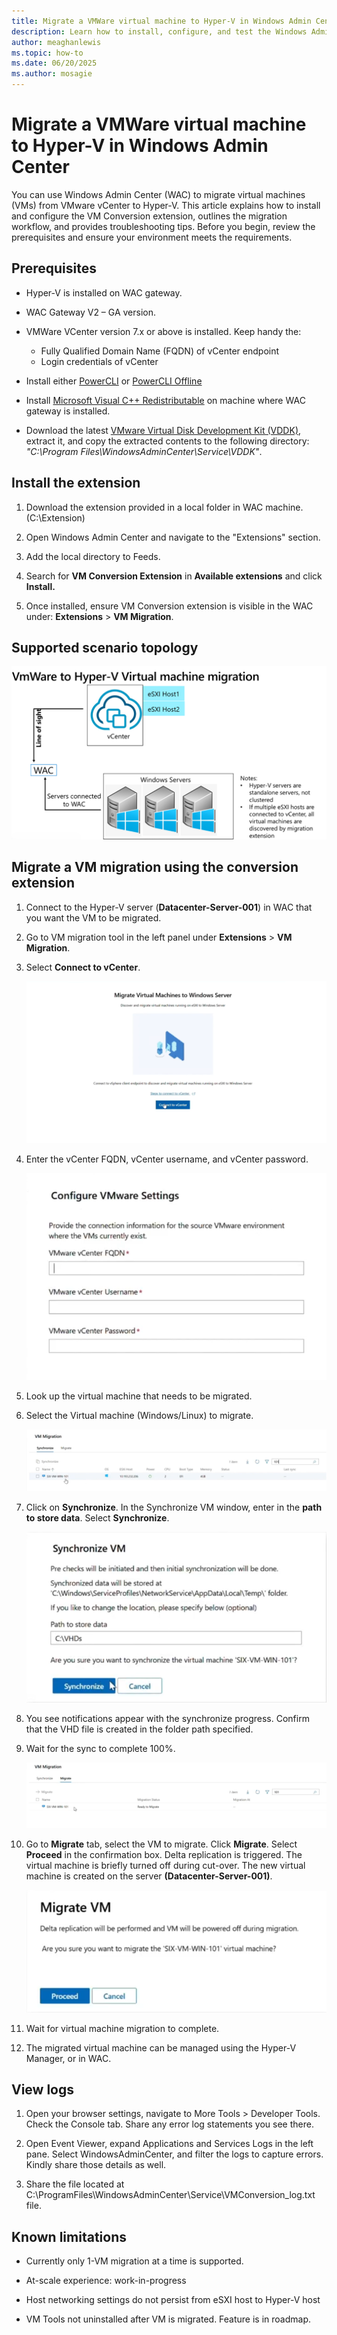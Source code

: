 ```yaml
---
title: Migrate a VMWare virtual machine to Hyper-V in Windows Admin Center
description: Learn how to install, configure, and test the Windows Admin Center VM Conversion extension for migrating VMs from vCenter to Hyper-V.
author: meaghanlewis
ms.topic: how-to
ms.date: 06/20/2025
ms.author: mosagie
---
```

# Migrate a VMWare virtual machine to Hyper-V in Windows Admin Center

You can use Windows Admin Center (WAC) to migrate virtual machines (VMs) from VMware vCenter to Hyper-V. This article explains how to install and configure the VM Conversion extension, outlines the migration workflow, and provides troubleshooting tips. Before you begin, review the prerequisites and ensure your environment meets the requirements.

## Prerequisites

- Hyper-V is installed on WAC gateway.

- WAC Gateway V2 – GA version.

- VMWare VCenter version 7.x or above is installed. Keep handy the:
  - Fully Qualified Domain Name (FQDN) of vCenter endpoint
  - Login credentials of vCenter

- Install either [PowerCLI](https://techdocs.broadcom.com/us/en/vmware-cis/vcf/power-cli/latest/powercli/installing-vmware-vsphere-powercli/install-powercli.html) or [PowerCLI Offline](https://techdocs.broadcom.com/us/en/vmware-cis/vcf/power-cli/latest/powercli/installing-vmware-vsphere-powercli/install-powercli-offline.html)

- Install [Microsoft Visual C++ Redistributable](/cpp/windows/latest-supported-vc-redist) on machine where WAC
  gateway is installed.

- Download the latest [VMware Virtual Disk Development Kit (VDDK)](https://developer.broadcom.com/sdks/vmware-virtual-disk-development-kit-vddk/latest/), extract it, and copy the extracted contents to the following directory: *"C:\Program Files\WindowsAdminCenter\Service\VDDK"*.

## Install the extension

1. Download the extension provided in a local folder in WAC machine. (C:\Extension)

1. Open Windows Admin Center and navigate to the "Extensions" section.

1. Add the local directory to Feeds.

1. Search for **VM Conversion Extension** in **Available extensions** and click **Install.**

1. Once installed, ensure VM Conversion extension is visible in the WAC under: **Extensions** > **VM Migration**.

## Supported scenario topology

![A diagram showing the supported scenario topology for VM migration from VMware vCenter to Hyper-V through Windows Admin Center](media/migrate-vmware-to-hyper-v/supported-scenario-topology.png)

## Migrate a VM migration using the conversion extension

1. Connect to the Hyper-V server (**Datacenter-Server-001**) in WAC that you want the VM to be migrated.

1. Go to VM migration tool in the left panel under **Extensions** > **VM Migration**.

1. Select **Connect to vCenter**.

    [![Connect to vCenter](media/migrate-vmware-to-hyper-v/connect-to-vcenter.png)](media/migrate-vmware-to-hyper-v/connect-to-vcenter.png#lightbox)

1. Enter the vCenter FQDN, vCenter username, and vCenter password.

    [![Configure VMware settings](media/migrate-vmware-to-hyper-v/configure-vmware-settings.png)](media/migrate-vmware-to-hyper-v/configure-vmware-settings.png#lightbox)

1. Look up the virtual machine that needs to be migrated.

1. Select the Virtual machine (Windows/Linux) to migrate.

    [![Synchronize tab](media/migrate-vmware-to-hyper-v/synchronize-tab.png)](media/migrate-vmware-to-hyper-v/synchronize-tab.png#lightbox)

1. Click on **Synchronize**. In the Synchronize VM window, enter in the **path to store data**. Select **Synchronize**.
 
    [![Synchronize VM dialog](media/migrate-vmware-to-hyper-v/synchronize-dialog.png)](media/migrate-vmware-to-hyper-v/synchronize-dialog.png#lightbox)

1. You see notifications appear with the synchronize progress. Confirm that the VHD file is created in the folder path specified.

1. Wait for the sync to complete 100%.

    [![Migrate tab](media/migrate-vmware-to-hyper-v/migrate-tab.png)](media/migrate-vmware-to-hyper-v/migrate-tab.png#lightbox)

1. Go to **Migrate** tab, select the VM to migrate. Click **Migrate**. Select **Proceed** in the confirmation box. Delta replication is triggered. The virtual machine is briefly turned off during cut-over. The new virtual machine is created on the server **(Datacenter-Server-001)**.

    [![Migrate VM dialog](media/migrate-vmware-to-hyper-v/migrate-vm-dialog.png)](media/migrate-vmware-to-hyper-v/migrate-vm-dialog.png#lightbox)

1. Wait for virtual machine migration to complete.

1. The migrated virtual machine can be managed using the Hyper-V Manager, or in WAC.

## View logs

1. Open your browser settings, navigate to More Tools > Developer Tools. Check the Console tab. Share any error log statements you see there.

2. Open Event Viewer, expand Applications and Services Logs in the left pane. Select WindowsAdminCenter, and filter the logs to capture errors. Kindly share those details as well.

3. Share the file located at C:\ProgramFiles\WindowsAdminCenter\Service\VMConversion_log.txt file.

## Known limitations

- Currently only 1-VM migration at a time is supported.

- At-scale experience: work-in-progress

- Host networking settings do not persist from eSXI host to Hyper-V host

- VM Tools not uninstalled after VM is migrated. Feature is in roadmap.
